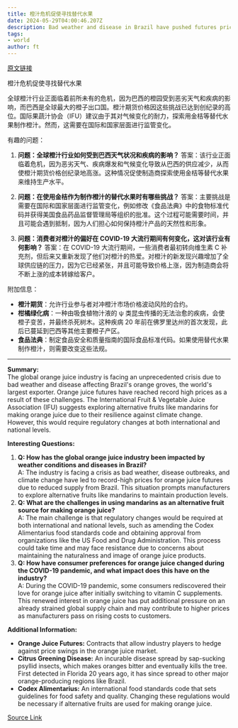 ```yaml
---
title: 橙汁危机促使寻找替代水果
date: 2024-05-29T04:00:46.207Z
description: Bad weather and disease in Brazil have pushed futures prices to a record high
tags: 
- world
author: ft
---
```


[原文链接](https://ft.com/content/31400087-5749-4cbe-94ee-5ad87b1bb9aa)

橙汁危机促使寻找替代水果

全球橙汁行业正面临着前所未有的危机，因为巴西的橙园受到恶劣天气和疾病的影响，而巴西是全球最大的橙子出口国。橙汁期货价格因这些挑战已达到创纪录的高位。国际果蔬汁协会（IFU）建议由于其对气候变化的耐力，探索用金桔等替代水果制作橙汁。然而，这需要在国际和国家层面进行监管变化。

有趣的问题：

1. **问题：全球橙汁行业如何受到巴西天气状况和疾病的影响？**
答案：该行业正面临着危机，因为恶劣天气、疾病爆发和气候变化导致从巴西的供应减少，从而使橙汁期货价格创纪录地高涨。这种情况促使制造商探索使用金桔等替代水果来维持生产水平。

2. **问题：在使用金桔作为制作橙汁的替代水果时有哪些挑战？**
答案：主要挑战是需要在国际和国家层面进行监管变化，例如修改《食品法典》中的食物标准代码并获得美国食品药品监督管理局等组织的批准。这个过程可能需要时间，并且可能会遇到抵制，因为人们担心如何保持橙汁产品的天然性和形象。

3. **问题：消费者对橙汁的偏好在 COVID-19 大流行期间有何变化，这对该行业有何影响？**
答案：在 COVID-19 大流行期间，一些消费者最初转向维生素 C 补充剂，但后来又重新发现了他们对橙汁的热爱。对橙汁的新发现兴趣增加了全球供应链的压力，因为它已经紧张，并且可能导致价格上涨，因为制造商会将不断上涨的成本转嫁给客户。

附加信息：

- **橙汁期货**：允许行业参与者对冲橙汁市场价格波动风险的合约。
- **柑橘绿化病**：一种由吸食植物汁液的 ψ 类昆虫传播的无法治愈的疾病，会使橙子变苦，并最终杀死树木。这种疾病 20 年前在佛罗里达州的首次发现，此后已蔓延到巴西等其他主要橙子产区。
- **食品法典**：制定食品安全和质量指南的国际食品标准代码。如果使用替代水果制作橙汁，则需要改变这些法规。

---

**Summary:**  
The global orange juice industry is facing an unprecedented crisis due to bad weather and disease affecting Brazil's orange groves, the world's largest exporter. Orange juice futures have reached record high prices as a result of these challenges. The International Fruit & Vegetable Juice Association (IFU) suggests exploring alternative fruits like mandarins for making orange juice due to their resilience against climate change. However, this would require regulatory changes at both international and national levels.

**Interesting Questions:**  
1. **Q: How has the global orange juice industry been impacted by weather conditions and diseases in Brazil?**  
A: The industry is facing a crisis as bad weather, disease outbreaks, and climate change have led to record-high prices for orange juice futures due to reduced supply from Brazil. This situation prompts manufacturers to explore alternative fruits like mandarins to maintain production levels.
2. **Q: What are the challenges in using mandarins as an alternative fruit source for making orange juice?**  
A: The main challenge is that regulatory changes would be required at both international and national levels, such as amending the Codex Alimentarius food standards code and obtaining approval from organizations like the US Food and Drug Administration. This process could take time and may face resistance due to concerns about maintaining the naturalness and image of orange juice products.
3. **Q: How have consumer preferences for orange juice changed during the COVID-19 pandemic, and what impact does this have on the industry?**  
A: During the COVID-19 pandemic, some consumers rediscovered their love for orange juice after initially switching to vitamin C supplements. This renewed interest in orange juice has put additional pressure on an already strained global supply chain and may contribute to higher prices as manufacturers pass on rising costs to customers.

**Additional Information:**  
- **Orange Juice Futures:** Contracts that allow industry players to hedge against price swings in the orange juice market.
- **Citrus Greening Disease:** An incurable disease spread by sap-sucking psyllid insects, which makes oranges bitter and eventually kills the tree. First detected in Florida 20 years ago, it has since spread to other major orange-producing regions like Brazil.
- **Codex Alimentarius:** An international food standards code that sets guidelines for food safety and quality. Changing these regulations would be necessary if alternative fruits are used for making orange juice.

[Source Link](https://ft.com/content/31400087-5749-4cbe-94ee-5ad87b1bb9aa)

